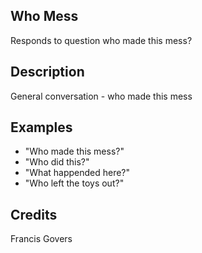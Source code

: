 ## Who Mess
Responds to question who made this mess?

## Description
General conversation - who made this mess

## Examples
 - "Who made this mess?"
 - "Who did this?"
 - "What happended here?"
 - "Who left the toys out?"


## Credits
Francis Govers



